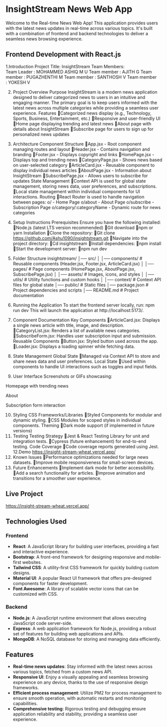 #  InsightStream News Web App

Welcome to the Real-time News Web App! This application provides users with the latest news updates in real-time across various topics. It's built with a combination of frontend and backend technologies to deliver a seamless news browsing experience.

## Frontend Development with React.js



1.Introduction
Project Title: InsightStream
Team Members:      
Team Leader : MOHAMMED ASHIQ M U
Team member : AJITH G
Team member : PUGAZHENTHI M
Team member : SANTHOSH V
Team member : YOKESH V

2. Project Overview
Purpose
InsightStream is a modern news application designed to deliver categorized news to users in an intuitive and engaging manner. The primary goal is to keep users informed with the latest news across multiple categories while providing a seamless user experience.
Features
Categorized news display (e.g., Technology, Sports, Business, Entertainment, etc.)
Responsive and user-friendly UI
Home page displaying trending and latest news
About page with details about InsightStream
Subscribe page for users to sign up for personalized news updates
3. Architecture
Component Structure
App.jsx - Root component managing routes and layout
Header.jsx - Contains navigation and branding
Footer.jsx - Displays copyright and links
HomePage.jsx - Displays top and trending news
CategoryPage.jsx - Shows news based on user-selected category
ArticleCard.jsx - Reusable component to display individual news articles
AboutPage.jsx - Information about InsightStream
SubscribePage.jsx - Allows users to subscribe for updates
State Management
Context API is used for global state management, storing news data, user preferences, and subscriptions.
Local state management within individual components for UI interactions.
Routing
React Router is used to handle navigation between pages: 
o/ - Home Page
o/about - About Page
o/subscribe - Subscription Page
o/category/:categoryName - Dynamic route for news categories
4. Setup Instructions
Prerequisites
Ensure you have the following installed:
Node.js (latest LTS version recommended)
Git download
npm or yarn
Installation
Clone the repository: 
Git clone https://github.com/Ashu1090/insightstream.git
Navigate into the project directory: 
Cd  insightstream
Install dependencies:
npm install
Start the development server:
npm run dev

5. Folder Structure
insightstream/
│── src/
│   │── components/   # Reusable components (Header.jsx, Footer.jsx, ArticleCard.jsx)
│   │── pages/        # Page components (HomePage.jsx, AboutPage.jsx, SubscribePage.jsx)
│   │── assets/       # Images, icons, and styles
│   │── utils/        # Utility functions and custom hooks
│   │── context/      # Context API files for global state
│── public/           # Static files
│── package.json      # Project dependencies and scripts
│── README.md         # Project documentation
6. Running the Application
To start the frontend server locally, run:
npm run dev
This will launch the application at http://localhost:5173/.
7. Component Documentation
Key Components
ArticleCard.jsx: Displays a single news article with title, image, and description.
CategoryList.jsx: Renders a list of available news categories.
SubscribeForm.jsx: Handles user subscription input and submission.
Reusable Components
Button.jsx: Styled button used across the app.
Loader.jsx: Displays a loading spinner while fetching data.
8. State Management
Global State
Managed via Context API to store and share news data and user preferences.
Local State
Used within components to handle UI interactions such as toggles and input fields.
9. User Interface
Screenshots or GIFs showcasing:


Homepage with trending news


About

Subscription form interaction






10. Styling
CSS Frameworks/Libraries
Styled Components for modular and dynamic styling.
CSS Modules for scoped styles in individual components.
Theming
Dark mode support (if implemented in future versions)
11. Testing
Testing Strategy
Jest & React Testing Library for unit and integration tests.
Cypress (future enhancement) for end-to-end testing.
Code Coverage
Code coverage reports generated using Jest.
12.Demo
https://insight-stream-wheat.vercel.app/
13. Known Issues
Performance optimizations needed for large news datasets.
Improve mobile responsiveness for small-screen devices.
14. Future Enhancements
Implement dark mode for better accessibility.
Add a search functionality for articles.
Improve animation and transitions for a smoother user experience.

## Live Project
https://insight-stream-wheat.vercel.app/

## Technologies Used

### Frontend
- **React**: A JavaScript library for building user interfaces, providing a fast and interactive experience.
- **Bootstrap**: A front-end framework for designing responsive and mobile-first websites.
- **Tailwind CSS**: A utility-first CSS framework for quickly building custom designs.
- **Material UI**: A popular React UI framework that offers pre-designed components for faster development.
- **Font Awesome**: A library of scalable vector icons that can be customized with CSS.

### Backend
- **Node.js**: A JavaScript runtime environment that allows executing JavaScript code server-side.
- **Express**: A web application framework for Node.js, providing a robust set of features for building web applications and APIs.
- **MongoDB**: A NoSQL database for storing and managing data efficiently.

## Features

- **Real-time news updates**: Stay informed with the latest news across various topics, fetched from a custom news API.
- **Responsive UI**: Enjoy a visually appealing and seamless browsing experience on any device, thanks to the use of responsive design frameworks.
- **Efficient process management**: Utilize PM2 for process management to ensure smooth operation, with automatic restarts and monitoring capabilities.
- **Comprehensive testing**: Rigorous testing and debugging ensure application reliability and stability, providing a seamless user experience.





